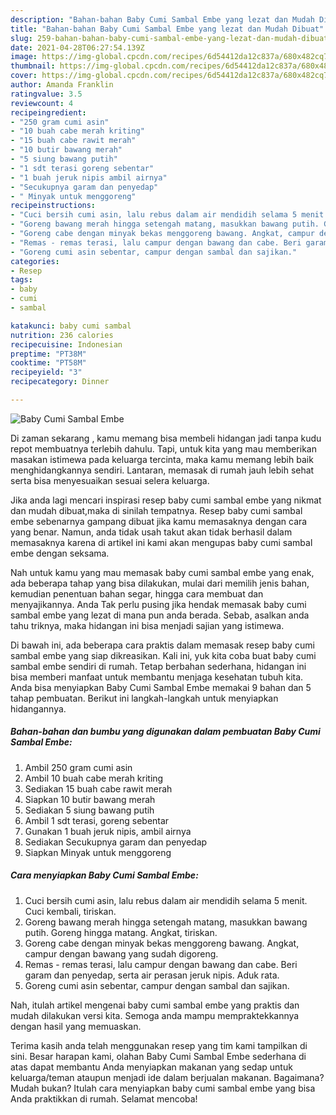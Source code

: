 ```yaml
---
description: "Bahan-bahan Baby Cumi Sambal Embe yang lezat dan Mudah Dibuat"
title: "Bahan-bahan Baby Cumi Sambal Embe yang lezat dan Mudah Dibuat"
slug: 259-bahan-bahan-baby-cumi-sambal-embe-yang-lezat-dan-mudah-dibuat
date: 2021-04-28T06:27:54.139Z
image: https://img-global.cpcdn.com/recipes/6d54412da12c837a/680x482cq70/baby-cumi-sambal-embe-foto-resep-utama.jpg
thumbnail: https://img-global.cpcdn.com/recipes/6d54412da12c837a/680x482cq70/baby-cumi-sambal-embe-foto-resep-utama.jpg
cover: https://img-global.cpcdn.com/recipes/6d54412da12c837a/680x482cq70/baby-cumi-sambal-embe-foto-resep-utama.jpg
author: Amanda Franklin
ratingvalue: 3.5
reviewcount: 4
recipeingredient:
- "250 gram cumi asin"
- "10 buah cabe merah kriting"
- "15 buah cabe rawit merah"
- "10 butir bawang merah"
- "5 siung bawang putih"
- "1 sdt terasi goreng sebentar"
- "1 buah jeruk nipis ambil airnya"
- "Secukupnya garam dan penyedap"
- " Minyak untuk menggoreng"
recipeinstructions:
- "Cuci bersih cumi asin, lalu rebus dalam air mendidih selama 5 menit. Cuci kembali, tiriskan."
- "Goreng bawang merah hingga setengah matang, masukkan bawang putih. Goreng hingga matang. Angkat, tiriskan."
- "Goreng cabe dengan minyak bekas menggoreng bawang. Angkat, campur dengan bawang yang sudah digoreng."
- "Remas - remas terasi, lalu campur dengan bawang dan cabe. Beri garam dan penyedap, serta air perasan jeruk nipis. Aduk rata."
- "Goreng cumi asin sebentar, campur dengan sambal dan sajikan."
categories:
- Resep
tags:
- baby
- cumi
- sambal

katakunci: baby cumi sambal 
nutrition: 236 calories
recipecuisine: Indonesian
preptime: "PT38M"
cooktime: "PT58M"
recipeyield: "3"
recipecategory: Dinner

---
```



![Baby Cumi Sambal Embe](https://img-global.cpcdn.com/recipes/6d54412da12c837a/680x482cq70/baby-cumi-sambal-embe-foto-resep-utama.jpg)

Di zaman  sekarang , kamu memang bisa membeli hidangan jadi tanpa kudu repot membuatnya terlebih dahulu. Tapi, untuk kita yang mau memberikan masakan istimewa pada keluarga tercinta, maka kamu memang lebih baik menghidangkannya sendiri. Lantaran, memasak di rumah jauh lebih sehat serta bisa menyesuaikan sesuai selera keluarga.

Jika anda lagi mencari inspirasi resep baby cumi sambal embe yang nikmat dan mudah dibuat,maka di sinilah tempatnya. Resep baby cumi sambal embe  sebenarnya gampang dibuat jika kamu memasaknya dengan cara yang benar. Namun, anda tidak usah takut akan tidak berhasil dalam memasaknya 
karena di artikel ini kami akan mengupas baby cumi sambal embe dengan seksama.  



Nah untuk kamu yang mau memasak baby cumi sambal embe yang enak, ada beberapa tahap yang bisa dilakukan, mulai dari memilih jenis bahan, kemudian penentuan bahan segar, hingga cara membuat dan menyajikannya. Anda Tak perlu pusing jika hendak memasak baby cumi sambal embe yang lezat di mana pun anda berada. Sebab, asalkan anda  tahu triknya, maka hidangan ini bisa menjadi sajian yang istimewa.

Di bawah ini, ada beberapa cara praktis  dalam memasak resep baby cumi sambal embe yang siap dikreasikan. Kali ini, yuk kita coba buat baby cumi sambal embe sendiri di rumah. Tetap berbahan sederhana, hidangan ini bisa memberi manfaat untuk membantu menjaga kesehatan tubuh kita. Anda bisa menyiapkan Baby Cumi Sambal Embe memakai 9 bahan dan 5 tahap pembuatan. Berikut ini langkah-langkah untuk menyiapkan hidangannya.

<!--inarticleads1-->

##### Bahan-bahan dan bumbu yang digunakan dalam pembuatan Baby Cumi Sambal Embe:

1. Ambil 250 gram cumi asin
1. Ambil 10 buah cabe merah kriting
1. Sediakan 15 buah cabe rawit merah
1. Siapkan 10 butir bawang merah
1. Sediakan 5 siung bawang putih
1. Ambil 1 sdt terasi, goreng sebentar
1. Gunakan 1 buah jeruk nipis, ambil airnya
1. Sediakan Secukupnya garam dan penyedap
1. Siapkan  Minyak untuk menggoreng




<!--inarticleads2-->

##### Cara menyiapkan Baby Cumi Sambal Embe:

1. Cuci bersih cumi asin, lalu rebus dalam air mendidih selama 5 menit. Cuci kembali, tiriskan.
1. Goreng bawang merah hingga setengah matang, masukkan bawang putih. Goreng hingga matang. Angkat, tiriskan.
1. Goreng cabe dengan minyak bekas menggoreng bawang. Angkat, campur dengan bawang yang sudah digoreng.
1. Remas - remas terasi, lalu campur dengan bawang dan cabe. Beri garam dan penyedap, serta air perasan jeruk nipis. Aduk rata.
1. Goreng cumi asin sebentar, campur dengan sambal dan sajikan.




Nah, itulah artikel mengenai  baby cumi sambal embe  yang praktis dan mudah dilakukan versi kita. Semoga anda mampu mempraktekkannya dengan hasil yang memuaskan. 

Terima kasih anda telah menggunakan resep yang tim kami tampilkan di sini. Besar harapan kami, olahan  Baby Cumi Sambal Embe sederhana di atas dapat membantu Anda menyiapkan makanan yang sedap untuk keluarga/teman ataupun menjadi ide dalam berjualan makanan. Bagaimana? Mudah bukan? Itulah cara menyiapkan baby cumi sambal embe yang bisa Anda praktikkan di rumah. Selamat mencoba!

